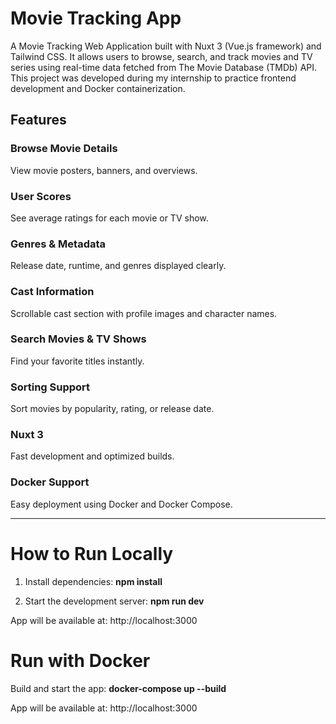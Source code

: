 # Movie Tracking App

A Movie Tracking Web Application built with Nuxt 3 (Vue.js framework) and Tailwind CSS.
It allows users to browse, search, and track movies and TV series using real-time data fetched from The Movie Database (TMDb) API.
This project was developed during my internship to practice frontend development and Docker containerization.

## Features
### Browse Movie Details
View movie posters, banners, and overviews.

### User Scores
See average ratings for each movie or TV show.

### Genres & Metadata
Release date, runtime, and genres displayed clearly.

### Cast Information
Scrollable cast section with profile images and character names.

### Search Movies & TV Shows
Find your favorite titles instantly.

### Sorting Support 
Sort movies by popularity, rating, or release date.

### Nuxt 3
Fast development and optimized builds.

### Docker Support 
Easy deployment using Docker and Docker Compose.

---

# How to Run Locally
1. Install dependencies: **npm install**

2. Start the development server: **npm run dev**

App will be available at: http://localhost:3000

# Run with Docker
Build and start the app: **docker-compose up --build**

App will be available at: http://localhost:3000
